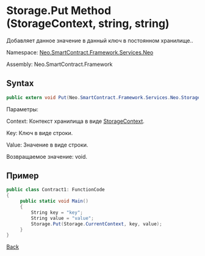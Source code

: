 # Storage.Put Method (StorageContext, string, string)

Добавляет данное значение в данный ключ в постоянном хранилище..

Namespace: [Neo.SmartContract.Framework.Services.Neo](../../neo.md)

Assembly: Neo.SmartContract.Framework

## Syntax

```c#
public extern void Put(Neo.SmartContract.Framework.Services.Neo.StorageContext context, string key, string value)
```

Параметры:

Context: Контекст хранилища в виде [StorageContext](../StorageContext.md).

Key: Ключ в виде строки.

Value: Значение в виде строки.

Возвращаемое значение: void.

## Пример

```c#
public class Contract1: FunctionCode
{
     public static void Main()
     {
         String key = "key";
         String value = "value";
         Storage.Put(Storage.CurrentContext, key, value);
     }
}
```



[Back](../Storage.md)
